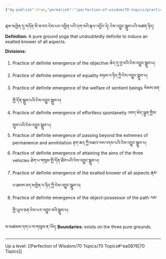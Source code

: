 ```yaml
---
{"dg-publish":true,"permalink":"/perfection-of-wisdom/70-topics/practice-of-definite-emergence/"}
---
```


རྣམ་མཁྱེན་དུ་གདོན་མི་ཟ་བར་ངེས་པར་འབྱིན་པའི་དག་སའི་རྣལ་འབྱོར་དེ། ངེས་འབྱུང་སྒྲུབ་པའི་མཚན་ཉིད།
**Definition:** A pure ground yoga that undoubtedly definite to induce an exalted knower of all aspects.

**Divisions:**
1. Practice of definite emergence of the objective ཆེད་དུ་བྱ་བའི་ངེས་འབྱུང་སྒྲུབ་པ།
2. Practice of definite emergence of equality མཉམ་པ་ཉིད་ཀྱི་ངེས་འབྱུང་སྒྲུབ་པ།
3. Practice of definite emergence of the welfare of sentient beings སེམས་ཅན་གྱི་དོན་སྒྲུབ་པའི་ངེས་འབྱུང་སྒྲུབ་པ།
4. Practice of definite emergence of effortless spontaneity འབད་མེད་ལྷུན་གྱིས་གྲུབ་པའི་ངེས་འབྱུང་སྒྲུབ་པ།
5. Practice of definite emergence of passing beyond the extremes of permanence and annihilation
   རྟག་ཆད་ཀྱི་མཐའ་ལས་འདས་པའི་ངེས་འབྱུང་སྒྲུབ་པ།
6. Practice of definite emergence of attaining the aims of the three vehicles 
   ཐེག་པ་གསུམ་གྱི་དོན་ཐོབ་པའི་ངེས་འབྱུང་སྒྲུབ་པ།
7. Practice of definite emergence of the exalted knower of all aspects 
   རྣམ་པ་ཐམས་ཅད་མཁྱེན་པ་ཉིད་ཀྱི་ངེས་འབྱུང་སྒྲུབ་པ།
8. Practice of definite emergence of the object-possessor of the path ལམ་གྱི་ཡུལ་ཅན་ངེས་པར་འབྱུང་བའི་སྒྲུབ་པ།

ས་མཚམས་དག་པ་ས་གསུམ་ན་ཡོད།
**Boundaries:** exists on the three pure grounds.

---
Up a level: [[Perfection of Wisdom/70 Topics/70 Topics#^ea0876\|70 Topics]]